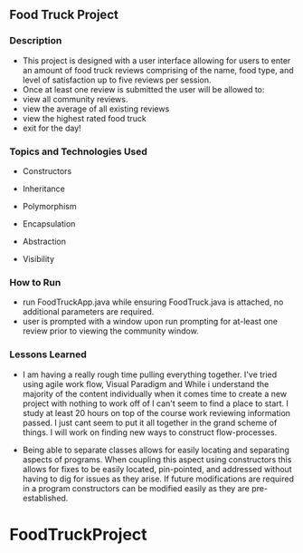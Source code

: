 ## Food Truck Project

### Description

* This project is designed with a user interface allowing for users to enter an amount of food truck reviews comprising of the name, food type, and level of satisfaction up to five reviews per session.
* Once at least one review is submitted the user will be allowed to:  
* view all community reviews.
* view the average of all existing reviews
* view the highest rated food truck
* exit for the day!

### Topics and Technologies Used

* Constructors

* Inheritance

* Polymorphism

* Encapsulation

* Abstraction

* Visibility

### How to Run


* run FoodTruckApp.java while ensuring FoodTruck.java is attached, no additional parameters are required.
* user is prompted with a window upon run prompting for at-least one review prior to viewing the community window.

### Lessons Learned

* I am having a really rough time pulling everything together. I've tried using agile work flow, Visual Paradigm and While i understand the majority of the content individually when it comes time to create a new project with nothing to work off of I can't seem to find a place to start. I study at least 20 hours on top of the course work reviewing information passed. I just cant seem to put it all together in the grand scheme of things. I will work on finding new ways to construct flow-processes.

* Being able to separate classes allows for easily locating and separating aspects of programs. When coupling this aspect using constructors this allows for fixes to be easily located, pin-pointed, and addressed without having to dig for issues as they arise. If future modifications are required in a program constructors can be modified easily as they are pre-established.

# FoodTruckProject
